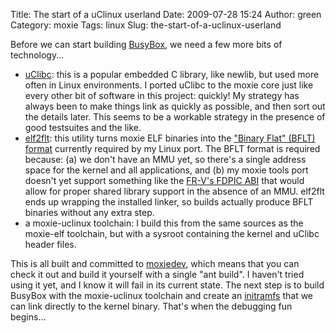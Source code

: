 Title: The start of a uClinux userland
Date: 2009-07-28 15:24
Author: green
Category: moxie
Tags: linux
Slug: the-start-of-a-uclinux-userland

Before we can start building [BusyBox][], we need a few more bits of
technology...

-   [uClibc][]: this is a popular embedded C library, like newlib, but
    used more often in Linux environments. I ported uClibc to the moxie
    core just like every other bit of software in this project: quickly!
    My strategy has always been to make things link as quickly as
    possible, and then sort out the details later. This seems to be a
    workable strategy in the presence of good testsuites and the like.
-   [elf2flt][]: this utility turns moxie ELF binaries into the ["Binary
    Flat" (BFLT) format][] currently required by my Linux port. The BFLT
    format is required because: (a) we don't have an MMU yet, so there's
    a single address space for the kernel and all applications, and (b)
    my moxie tools port doesn't yet support something like the [FR-V's
    FDPIC ABI][] that would allow for proper shared library support in
    the absence of an MMU. elf2flt ends up wrapping the installed
    linker, so builds actually produce BFLT binaries without any extra
    step.
-   a moxie-uclinux toolchain: I build this from the same sources as the
    moxie-elf toolchain, but with a sysroot containing the kernel and
    uClibc header files.

This is all built and committed to [moxiedev][], which means that you
can check it out and build it yourself with a single "ant build". I
haven't tried using it yet, and I know it will fail in its current
state. The next step is to build BusyBox with the moxie-uclinux
toolchain and create an [initramfs][] that we can link directly to the
kernel binary. That's when the debugging fun begins...

  [BusyBox]: http://www.busybox.net
  [uClibc]: http://www.uclibc.org
  [elf2flt]: http://cvs.uclinux.org/cgi-bin/cvsweb.cgi/elf2flt/
  ["Binary Flat" (BFLT) format]: http://www.beyondlogic.org/uClinux/bflt.htm
  [FR-V's FDPIC ABI]: ftp://ftp.redhat.com/pub/redhat/gnupro/FRV/FDPIC-ABI.txt
  [moxiedev]: http://moxielogic.org/wiki/index.php?title=MoxieDev
  [initramfs]: http://www.linuxfordevices.com/c/a/Linux-For-Devices-Articles/Introducing-initramfs-a-new-model-for-initial-RAM-disks/
